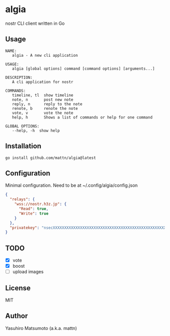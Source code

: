 # algia

nostr CLI client written in Go

## Usage

```
NAME:
   algia - A new cli application

USAGE:
   algia [global options] command [command options] [arguments...]

DESCRIPTION:
   A cli application for nostr

COMMANDS:
   timeline, tl  show timeline
   note, n       post new note
   reply, n      reply to the note
   renote, b     renote the note
   vote, v       vote the note
   help, h       Shows a list of commands or help for one command

GLOBAL OPTIONS:
   --help, -h  show help
```

## Installation

```
go install github.com/mattn/algia@latest
```

## Configuration

Minimal configuration. Need to be at ~/.config/algia/config.json

```json
{
  "relays": {
    "wss://nostr.h3z.jp": {
      "Read": true,
      "Write": true
    }
  },
  "privatekey": "nsecXXXXXXXXXXXXXXXXXXXXXXXXXXXXXXXXXXXXXXXXXXXXXXXXXXXXX"
}

```

## TODO

* [x] vote
* [x] boost
* [ ] upload images

## License

MIT

## Author

Yasuhiro Matsumoto (a.k.a. mattn)
